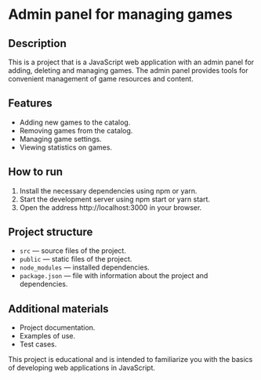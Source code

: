 # Admin panel for managing games

## Description

This is a project that is a JavaScript web application with an admin panel for adding, deleting and managing games. The admin panel provides tools for convenient management of game resources and content.

## Features

* Adding new games to the catalog.
* Removing games from the catalog.
* Managing game settings.
* Viewing statistics on games.

## How to run

1. Install the necessary dependencies using npm or yarn.
2. Start the development server using npm start or yarn start.
3. Open the address http://localhost:3000 in your browser.

## Project structure

* `src` — source files of the project.
* `public` — static files of the project.
* `node_modules` — installed dependencies.
* `package.json` — file with information about the project and dependencies.

## Additional materials

* Project documentation.
* Examples of use.
* Test cases.

This project is educational and is intended to familiarize you with the basics of developing web applications in JavaScript.